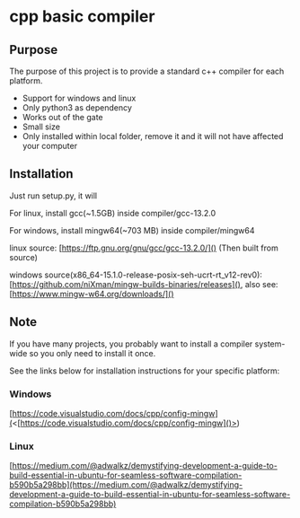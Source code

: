 # cpp basic compiler

## Purpose

The purpose of this project is to provide a standard c++ compiler for each platform.

- Support for windows and linux
- Only python3 as dependency
- Works out of the gate
- Small size
- Only installed within local folder, remove it and it will not have affected your computer

## Installation

Just run setup.py, it will

For linux, install gcc(~1.5GB) inside compiler/gcc-13.2.0

For windows, install mingw64(~703 MB) inside compiler/mingw64

linux source: [https://ftp.gnu.org/gnu/gcc/gcc-13.2.0/]() (Then built from source)

windows source(x86_64-15.1.0-release-posix-seh-ucrt-rt_v12-rev0): [https://github.com/niXman/mingw-builds-binaries/releases](), also see: [https://www.mingw-w64.org/downloads/]()

## Note

If you have many projects, you probably want to install a compiler system-wide so you only need to install it once.

See the links below for installation instructions for your specific platform:

### Windows

[https://code.visualstudio.com/docs/cpp/config-mingw](<[https://code.visualstudio.com/docs/cpp/config-mingw]()>)

### Linux

[https://medium.com/@adwalkz/demystifying-development-a-guide-to-build-essential-in-ubuntu-for-seamless-software-compilation-b590b5a298bb](https://medium.com/@adwalkz/demystifying-development-a-guide-to-build-essential-in-ubuntu-for-seamless-software-compilation-b590b5a298bb)
